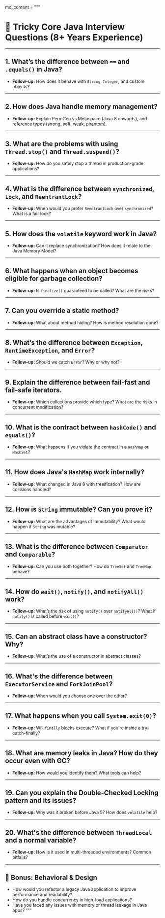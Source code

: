 md_content = """
# 📘 Tricky Core Java Interview Questions (8+ Years Experience)

---

## 1. What’s the difference between `==` and `.equals()` in Java?
- **Follow-up:** How does it behave with `String`, `Integer`, and custom objects?

---

## 2. How does Java handle memory management?
- **Follow-up:** Explain PermGen vs Metaspace (Java 8 onwards), and reference types (strong, soft, weak, phantom).

---

## 3. What are the problems with using `Thread.stop()` and `Thread.suspend()`?
- **Follow-up:** How do you safely stop a thread in production-grade applications?

---

## 4. What is the difference between `synchronized`, `Lock`, and `ReentrantLock`?
- **Follow-up:** When would you prefer `ReentrantLock` over `synchronized`? What is a fair lock?

---

## 5. How does the `volatile` keyword work in Java?
- **Follow-up:** Can it replace synchronization? How does it relate to the Java Memory Model?

---

## 6. What happens when an object becomes eligible for garbage collection?
- **Follow-up:** Is `finalize()` guaranteed to be called? What are the risks?

---

## 7. Can you override a static method?
- **Follow-up:** What about method hiding? How is method resolution done?

---

## 8. What’s the difference between `Exception`, `RuntimeException`, and `Error`?
- **Follow-up:** Should we catch `Error`? Why or why not?

---

## 9. Explain the difference between fail-fast and fail-safe iterators.
- **Follow-up:** Which collections provide which type? What are the risks in concurrent modification?

---

## 10. What is the contract between `hashCode()` and `equals()`?
- **Follow-up:** What happens if you violate the contract in a `HashMap` or `HashSet`?

---

## 11. How does Java's `HashMap` work internally?
- **Follow-up:** What changed in Java 8 with treeification? How are collisions handled?

---

## 12. How is `String` immutable? Can you prove it?
- **Follow-up:** What are the advantages of immutability? What would happen if `String` was mutable?

---

## 13. What is the difference between `Comparator` and `Comparable`?
- **Follow-up:** Can you use both together? How do `TreeSet` and `TreeMap` behave?

---

## 14. How do `wait()`, `notify()`, and `notifyAll()` work?
- **Follow-up:** What’s the risk of using `notify()` over `notifyAll()`? What if `notify()` is called before `wait()`?

---

## 15. Can an abstract class have a constructor? Why?
- **Follow-up:** What’s the use of a constructor in abstract classes?

---

## 16. What's the difference between `ExecutorService` and `ForkJoinPool`?
- **Follow-up:** When would you choose one over the other?

---

## 17. What happens when you call `System.exit(0)`?
- **Follow-up:** Will `finally` blocks execute? What if you're inside a try-catch-finally?

---

## 18. What are memory leaks in Java? How do they occur even with GC?
- **Follow-up:** How would you identify them? What tools can help?

---

## 19. Can you explain the Double-Checked Locking pattern and its issues?
- **Follow-up:** Why was it broken before Java 5? How does `volatile` help?

---

## 20. What's the difference between `ThreadLocal` and a normal variable?
- **Follow-up:** How is it used in multi-threaded environments? Common pitfalls?

---

## 🧠 Bonus: Behavioral & Design

- How would you refactor a legacy Java application to improve performance and readability?
- How do you handle concurrency in high-load applications?
- Have you faced any issues with memory or thread leakage in Java apps?
"""


